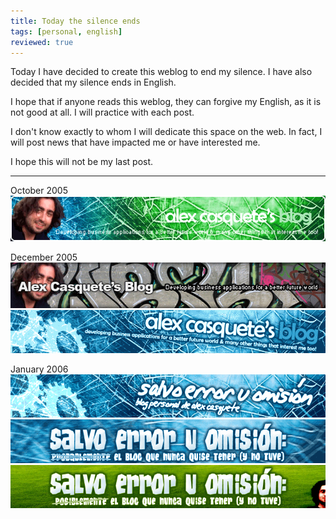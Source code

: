 ```yaml
---
title: Today the silence ends
tags: [personal, english]
reviewed: true
---
```

Today I have decided to create this weblog to end my silence. I have also decided that my silence ends in English.

I hope that if anyone reads this weblog, they can forgive my English, as it is not good at all. I will practice with each post.

I don't know exactly to whom I will dedicate this space on the web. In fact, I will post news that have impacted me or have interested me.

I hope this will not be my last post.

---

October 2005
![Blog Header](/img/alex_casquete_header1.gif)

December 2005
![Blog Header](/img/alex_casquete_header2.gif)
![Blog Header](/img/alex_casquete_header3.gif)  

January 2006
![Blog Header](/img/alex_casquete_header4.gif)  
![Blog Header](/img/alex_casquete_header5.gif)  
![Blog Header](/img/alex_casquete_header6.gif) 